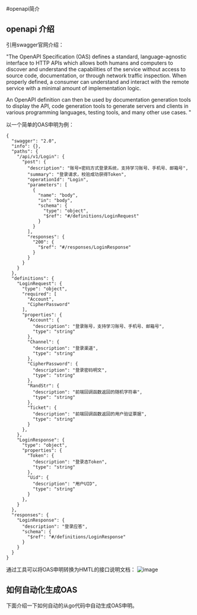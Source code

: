 #openapi简介

## openapi 介绍
引用swagger官网介绍：

"The OpenAPI Specification (OAS) defines a standard, language-agnostic interface to HTTP APIs which allows both humans and computers to discover and understand the capabilities of the service without access to source code, documentation, or through network traffic inspection. When properly defined, a consumer can understand and interact with the remote service with a minimal amount of implementation logic.

An OpenAPI definition can then be used by documentation generation tools to display the API, code generation tools to generate servers and clients in various programming languages, testing tools, and many other use cases.
"

以一个简单的OAS申明为例：
```
{
  "swagger": "2.0",
  "info": {},
  "paths": {
    "/api/v1/Login": {
      "post": {
        "description": "账号+密码方式登录系统，支持学习账号、手机号、邮箱号",
        "summary": "登录请求，校验成功获得Token",
        "operationId": "Login",
        "parameters": [
          {
            "name": "body",
            "in": "body",
            "schema": {
              "type": "object",
              "$ref": "#/definitions/LoginRequest"
            }
          }
        ],
        "responses": {
          "200": {
            "$ref": "#/responses/LoginResponse"
          }
        }
      }
    }
  },
  "definitions": {
    "LoginRequest": {
      "type": "object",
      "required": [
        "Account",
        "CipherPassword"
      ],
      "properties": {
        "Account": {
          "description": "登录账号，支持学习账号、手机号、邮箱号",
          "type": "string"
        },
        "Channel": {
          "description": "登录渠道",
          "type": "string"
        },
        "CipherPassword": {
          "description": "登录密码明文",
          "type": "string"
        },
        "RandStr": {
          "description": "前端回调函数返回的随机字符串",
          "type": "string"
        },
        "Ticket": {
          "description": "前端回调函数返回的用户验证票据",
          "type": "string"
        }
      },
    },
    "LoginResponse": {
      "type": "object",
      "properties": {
        "Token": {
          "description": "登录态Token",
          "type": "string"
        },
        "Uid": {
          "description": "用户UID",
          "type": "string"
        }
      },
    }
  },
  "responses": {
    "LoginResponse": {
      "description": "登录应答",
      "schema": {
        "$ref": "#/definitions/LoginResponse"
      }
    }
  }
}
```

通过工具可以将OAS申明转换为HMTL的接口说明文档：
![image](https://github.com/huangbucheng/huangbucheng.github.io/assets/16696251/d478bec3-ca96-41ac-919a-11016242d437)

## 如何自动化生成OAS
下面介绍一下如何自动的从go代码中自动生成OAS申明。

